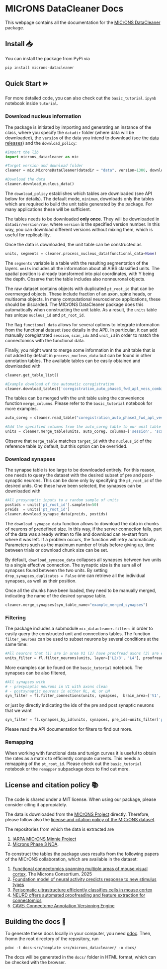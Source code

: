 # MICrONS DataCleaner Docs

This webpage contains all the documentation for the [MICrONS DataCleaner](https://github.com/MICrONS-Milano-CoLab/MICrONS-datacleaner/) package. 

## Install 📥

You can install the package from PyPi via 

```python
pip install microns-datacleaner
```

## Quick Start ⏩

For more detailed code, you can also check out the `basic_tutorial.ipynb` notebook inside `tutorial`.

### Download nucleus information 

The package is initiated by importing and generating an instance of the class, where you specify the `datadir` folder (where data will be downloaded), the `version` of the data you intend to download (see the [data releases](https://www.microns-explorer.org/manifests)) and the `download_policy`:

```python
#Import the lib
import microns_datacleaner as mic

#Target version and download folder
cleaner = mic.MicronsDataCleaner(datadir = "data", version=1300, download_policy='minimum') 

#Download the data
cleaner.download_nucleus_data()
```

The `download_policy` establishes which tables are downloaded (see API below for details). The default mode, `minimum`, downloads only the tables which are required to build the unit table generated by the package. For many applications these will be sufficient.

The tables needs to be downloaded **only once**. They will be downloaded in `datadir/version/raw`, where `version` is the specified version number. In this way, you can download different versions without mixing them, which is useful for replicability.

Once the data is downloaded, the unit table can be constructed as 

```python
units, segments = cleaner.process_nucleus_data(functional_data=None)
```

The `segments` variable is a table with the resulting segmentation of the layers. `units` includes all the information about all AIBS classified units. The spatial position is already transformed into pial coordinates, with Y being the depth. Observe that the table includes also nonneuronal objects.

The raw dataset contains objects with duplicated `pt_root_id` that can be overmerged objects. These include fraction of an axon, spine heads, or multisoma objects. In many computational neuroscience applications, these should be discarded. The MICrONS DataCleaner package does this automatically when constructing the unit table. As a result, the `units` table has unique `nucleus_id` and `pt_root_id`.

The flag `functional_data` allows for several options to integrate information from the functional dataset (see details in the API). In particular, it can add manually coregistrated `session`, `scan_idx` and `unit_id` in order to match the connectomics with the functional data. 

Finally, you might want to merge some information in the unit table that is not added by default in `process_nucleus_data` but can be found in other annotation tables. The available tables can be easily obtained and downloaded with

```python
cleaner.get_table_list()

#Example download of the automatic coregistration
cleaner.download_tables(['coregistration_auto_phase3_fwd_apl_vess_combined_v2'])
```

The tables can be merged with the unit table using the convenience function `merge_columns`. Please refer to the `basic_tutorial` notebook for more examples.

```python
auto_coreg = cleaner.read_table("coregistration_auto_phase3_fwd_apl_vess_combined_v2")

#Add the specified columns from the auto_coreg table to our unit table
units = cleaner.merge_table(units, auto_coreg, columns=['session', 'scan_idx', 'unit_id', 'score'])
```

Observe that `merge_table` matches `target_id` with the `nucleus_id` of the reference table by default, but this option can be overrided.

### Download synapses

The synapse table is too large to be downloaded entirely. For this reason, one needs to query the dataset with the desired subset of pre and post-synaptic neurons. This can be done only by specifying the `pt_root_id` of the desired units. One these have been selected, the synapses can be downloaded with    

```python
#All presynaptic inputs to a random sample of units 
postids = units['pt_root_id'].sample(n=50)
preids  = units['pt_root_id']
cleaner.download_synapse_data(preids, postids)
```
The `download_synapse_data` function allows to download the data in chunks of neurons of predefined size. In this way, if the server connection fails, part of the data was already written to file and download can re-start from where it was left. If a problem occurs, the function will retry automatically. Parameters such as the maximum number of trials before giving up, time between trials or download chunk size can be set. 

By default, `download_synapse_data` collapses all synapses between two units to a single effective connection. The synaptic size is the sum all of synapses found between the two units. By setting `drop_synapses_duplicates = False` one can retrieve all the individual synapses, as well as their position.  

Once all the chunks have been loaded, they need to be manually merged, indicating the name of the desired synapse table. 

```python
cleaner.merge_synapses(syn_table_name="example_merged_synapses")
```

### Filtering

The package includes a submodule `mic_datacleaner.filters` in order to easily query the constructed unit and connections tables. The function `filter_neurons` can be used to subset neurons by several conditions at the same time:

```python
#All neurons that (1) are in area V1 (2) have proofread axons (3) are either in L2/3 or L4 
units_filter = fl.filter_neurons(units, layer=['L2/3', 'L4'], proofread='ax_clean', brain_area='V1')
```

More examples can be found on the `basic_tutorial` notebook. The synapses can be also filtered, 

```python
#All synapses with 
# - presynaptic neurons in V1 with axons clean
# - postsynaptic neurons in either RL, AL or LM
syn_filter = fl.filter_connections(units, synapses,  brain_area=['V1', ['RL', 'AL', 'LM']], proofread=['ax_clean', None]) 
```
or just by directly indicating the ids of the pre and post synaptic neurons that we want 

```python
syn_filter = fl.synapses_by_id(units, synapses, pre_ids=units_filter['pt_root_id'], post_ids=None) 
```

Please read the API documentation for filters to find out more.

### Remapping

When working with functional data and tunign curves it is useful to obtain the rates as a matrix to efficiently compute currents. This needs a remapping of the `pt_root_id`. Please check out the `basic_tutorial` notebook or the `remapper` subpackage docs to find out more.


## License and citation policy 📚

The code is shared under a MIT license. When using our package, please consider citing it appropiately.

The data is downloaded from the [MICrONS Project](https://www.microns-explorer.org/) directly. Therefore, please follow also the [license and citation policy of the MICrONS dataset](https://www.microns-explorer.org/citation-policy). 

The repositories from which the data is extracted are 

1. [IARPA MICrONS Minnie Project](https://doi.org/10.60533/BOSS-2021-T0SY) 
2. [Microns Phase 3 NDA](https://github.com/cajal/microns_phase3_nda). 

To construct the tables the package uses results from the following papers of the MICrONS collaboration, which are available in the dataset: 

1. [Functional connectomics spanning multiple areas of mouse visual cortex](https://doi.org/10.1038/s41586-025-08790-w). The Microns Consortium. 2025 
2. [Foundation model of neural activity predicts response to new stimulus types](https://doi.org/10.1038/s41586-025-08829-y)
3. [Perisomatic ultrastructure efficiently classifies cells in mouse cortex](http://doi.org/10.1038/s41586-024-07765-7)
4. [NEURD offers automated proofreading and feature extraction for connectomics](https://doi.org/)
5. [CAVE: Connectome Annotation Versioning Engine](https://doi.org/10.1038/s41592-024-02426-z)

## Building the docs 📜 

To generate these docs locally in your computer, you need [pdoc](https://pdoc.dev/). Then, fromn the root directory of the repository, run

```
pdoc -t docs-src/template src/microns_datacleaner/ -o docs/
```

The docs will be generated in the `docs/` folder in HTML format, which can be checked with the browser. 

